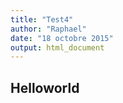 ```yaml
---
title: "Test4"
author: "Raphael"
date: "18 octobre 2015"
output: html_document
---
```


## Helloworld

